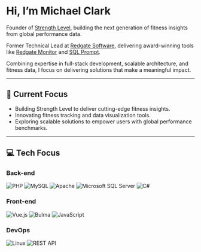 # Hi, I’m Michael Clark

Founder of [Strength Level](https://strengthlevel.com), building the next generation of fitness insights from global performance data.

Former Technical Lead at [Redgate Software](https://www.red-gate.com), delivering award-winning tools like [Redgate Monitor](https://www.red-gate.com/products/redgate-monitor/) and [SQL Prompt](https://www.red-gate.com/products/sql-prompt/). 

Combining expertise in full-stack development, scalable architecture, and fitness data, I focus on delivering solutions that make a meaningful impact.

---

## 🌱 Current Focus

- Building Strength Level to deliver cutting-edge fitness insights.
- Innovating fitness tracking and data visualization tools.
- Exploring scalable solutions to empower users with global performance benchmarks.

---

## 💻 Tech Focus

### **Back-end**
![PHP](https://img.shields.io/badge/PHP-%23777BB4.svg?style=for-the-badge&logo=php&logoColor=white)
![MySQL](https://img.shields.io/badge/MySQL-%2300f.svg?style=for-the-badge&logo=mysql&logoColor=white)
![Apache](https://img.shields.io/badge/Apache-CA2136?style=for-the-badge&logo=apache&logoColor=white)
![Microsoft SQL Server](https://img.shields.io/badge/Microsoft%20SQL%20Server-CC2927?style=for-the-badge&logo=microsoft%20sql%20server&logoColor=white)
![C#](https://img.shields.io/badge/C%23-%23239120.svg?style=for-the-badge&logo=c-sharp&logoColor=white)

### **Front-end**
![Vue.js](https://img.shields.io/badge/Vue.js-%2335495e.svg?style=for-the-badge&logo=vuedotjs&logoColor=%234FC08D)
![Bulma](https://img.shields.io/badge/Bulma-00D1B2?style=for-the-badge&logo=bulma&logoColor=white)
![JavaScript](https://img.shields.io/badge/JavaScript-%23323330.svg?style=for-the-badge&logo=javascript&logoColor=%23F7DF1E)

### **DevOps**
![Linux](https://img.shields.io/badge/Linux-FCC624?style=for-the-badge&logo=linux&logoColor=black)
![REST API](https://img.shields.io/badge/REST-API-FF6F00?style=for-the-badge)

